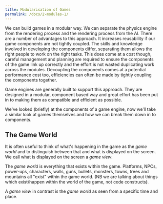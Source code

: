 ```yaml
---
title: Modularisation of Games
permalink: /docs/2-modules-1/
---
```


We can build games in a modular way. We can separate the physics engine from the rendering process and the rendering process from the AI. There are a number of advantages to this approach. It increases reusability if our game components are not tightly coupled. The skills and knowledge involved in developing the components differ, separating them allows the right people to work on the right tasks. This does come at a cost though, careful management and planning are required to ensure the components of the game link up correctly and the effort is not wasted duplicating work across the modules. Decoupling the components comes at a potential performance cost too, efficiencies can often be made by tightly coupling the components together.  

Game engines are generally built to support this approach. They are designed in a modular, component based way and great effort has been put in to making them as compatible and efficient as possible.  

We've looked (briefly) at the components of a game engine, now we'll take a similar look at games themselves and how we can break them down in to components.

## The Game World

It is often useful to think of what's happening in the game as the *game world* and to distinguish between that and what is displayed on the screen. We call what is displayed on the screen a *game view*. 

The *game world* is everything that exists within the game. Platforms, NPCs, power-ups, characters, walls, guns, bullets, monsters, towns, trees and mountains all "exist" within the game world. (NB we are talking about things which exist/happen within the world of the game, not code constructs).

A *game view* in contrast is the *game world* as seen from a specific time and place.    